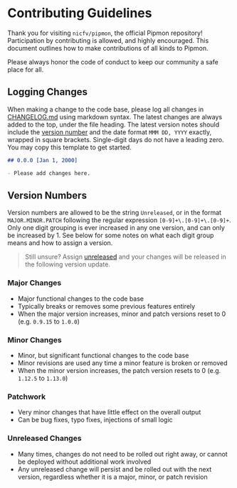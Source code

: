 # Contributing Guidelines

Thank you for visiting `nicfv/pipmon`, the official Pipmon repository! Participation by contributing is allowed, and highly encouraged. This document outlines how to make contributions of all kinds to Pipmon.

Please always honor the code of conduct to keep our community a safe place for all.

## Logging Changes

When making a change to the code base, please log all changes in [CHANGELOG.md](./CHANGELOG.md) using markdown syntax. The latest changes are always added to the top, under the file heading. The latest version notes should include the [version number](#version-numbers) and the date format `MMM DD, YYYY` exactly, wrapped in square brackets. Single-digit days do not have a leading zero. You may copy this template to get started.

```md
## 0.0.0 [Jan 1, 2000]

- Please add changes here.
```

## Version Numbers

Version numbers are allowed to be the string `Unreleased`, or in the format `MAJOR.MINOR.PATCH` following the regular expression `[0-9]+\.[0-9]+\.[0-9]+`. Only one digit grouping is ever increased in any one version, and can only be increased by 1. See below for some notes on what each digit group means and how to assign a version.

> Still unsure? Assign [unreleased](#unreleased-changes) and your changes will be released in the following version update.

### Major Changes

- Major functional changes to the code base
- Typically breaks or removes some previous features entirely
- When the major version increases, minor and patch versions reset to 0 (e.g. `0.9.15` to `1.0.0`)

### Minor Changes

- Minor, but significant functional changes to the code base
- Minor revisions are used any time a minor feature is broken or removed
- When the minor version increases, the patch version resets to 0 (e.g. `1.12.5` to `1.13.0`)

### Patchwork

- Very minor changes that have little effect on the overall output
- Can be bug fixes, typo fixes, injections of small logic

### Unreleased Changes

- Many times, changes do not need to be rolled out right away, or cannot be deployed without additional work involved
- Any unreleased change will persist and be rolled out with the next version, regardless whether it is a major, minor, or patch revision